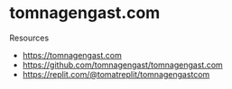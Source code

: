 # tomnagengast.com

Resources
- https://tomnagengast.com
- https://github.com/tomnagengast/tomnagengast.com
- https://replit.com/@tomatreplit/tomnagengastcom
